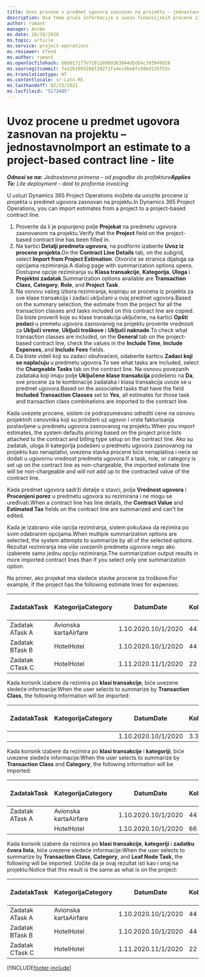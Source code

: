 ```yaml
---
title: Uvoz procene u predmet ugovora zasnovan na projektu – jednostavno
description: Ova tema pruža informacije o uvozu finansijskih procena iz projekta u predmet ugovora.
author: rumant
manager: Annbe
ms.date: 10/19/2020
ms.topic: article
ms.service: project-operations
ms.reviewer: kfend
ms.author: rumant
ms.openlocfilehash: b6b017177e718110969363844d5db4c393949d28
ms.sourcegitcommit: fa32b1893286f20271fa4ec4be8fc68bd135f53c
ms.translationtype: HT
ms.contentlocale: sr-Latn-RS
ms.lasthandoff: 02/15/2021
ms.locfileid: "5273485"
---
```

# <a name="import-an-estimate-to-a-project-based-contract-line---lite"></a><span data-ttu-id="a0254-103">Uvoz procene u predmet ugovora zasnovan na projektu – jednostavno</span><span class="sxs-lookup"><span data-stu-id="a0254-103">Import an estimate to a project-based contract line - lite</span></span>

<span data-ttu-id="a0254-104">_**Odnosi se na:** Jednostavna primena – od pogodbe do profakture_</span><span class="sxs-lookup"><span data-stu-id="a0254-104">_**Applies To:** Lite deployment - deal to proforma invoicing_</span></span>

<span data-ttu-id="a0254-105">U usluzi Dynamics 365 Project Operations možete da uvozite procene iz projekta u predmet ugovora zasnovan na projektu.</span><span class="sxs-lookup"><span data-stu-id="a0254-105">In Dynamics 365 Project Operations, you can import estimates from a project to a project-based contract line.</span></span>

1. <span data-ttu-id="a0254-106">Proverite da li je popunjeno polje **Projekat** na predmetu ugovora zasnovanom na projektu.</span><span class="sxs-lookup"><span data-stu-id="a0254-106">Verify that the **Project** field on the project-based contract line has been filled in.</span></span>
2. <span data-ttu-id="a0254-107">Na kartici **Detalji predmeta ugovora**, na podformi izaberite **Uvoz iz procene projekta**.</span><span class="sxs-lookup"><span data-stu-id="a0254-107">On the **Contract Line Details** tab, on the subgrid, select **Import from Project Estimation**.</span></span> <span data-ttu-id="a0254-108">Otvoriće se stranica dijaloga sa opcijama rezimiranja.</span><span class="sxs-lookup"><span data-stu-id="a0254-108">A dialog page with summarization options opens.</span></span> <span data-ttu-id="a0254-109">Dostupne opcije rezimiranja su **Klasa transakcije**, **Kategorija**, **Uloga** i **Projektni zadatak**.</span><span class="sxs-lookup"><span data-stu-id="a0254-109">Summarization options available are **Transaction Class**, **Category**, **Role**, and **Project Task**.</span></span>
3. <span data-ttu-id="a0254-110">Na osnovu vašeg izbora rezimiranja, kopiraju se procena iz projekta za sve klase transakcija i zadaci uključeni u ovaj predmet ugovora.</span><span class="sxs-lookup"><span data-stu-id="a0254-110">Based on the summary selection, the estimate from the project for all the transaction classes and tasks included on this contract line are copied.</span></span> <span data-ttu-id="a0254-111">Da biste proverili koje su klase transakcija uključene, na kartici **Opšti podaci** u premetu ugovora zasnovanog na projektu proverite vrednosti za **Uključi vreme**, **Uključi troškove** i **Uključi naknade**.</span><span class="sxs-lookup"><span data-stu-id="a0254-111">To check what transaction classes are included, on the **General** tab on the project-based contract line, check the values in the **Include Time**, **Include Expenses**, and **Include Fees** fields.</span></span> 
4. <span data-ttu-id="a0254-112">Da biste videli koji su zadaci obuhvaćeni, odaberite karticu **Zadaci koji se naplaćuju** u predmetu ugovora.</span><span class="sxs-lookup"><span data-stu-id="a0254-112">To see what tasks are included, select the **Chargeable Tasks** tab on the contract line.</span></span> <span data-ttu-id="a0254-113">Na osnovu povezanih zadataka koji imaju polje **Uključene klase transakcija** podešeno na **Da**, sve procene za te kombinacije zadataka i klasa transakcija uvoze se u predmet ugovora.</span><span class="sxs-lookup"><span data-stu-id="a0254-113">Based on the associated tasks that have the field **Included Transaction Classes** set to **Yes**, all estimates for those task and transaction class combinations are imported to the contract line.</span></span>

<span data-ttu-id="a0254-114">Kada uvezete procene, sistem će podrazumevano odrediti cene na osnovu projektnih cenovnika koji su priloženi uz ugovor i vrste fakturisanja postavljene u predmetu ugovora zasnovanog na projektu.</span><span class="sxs-lookup"><span data-stu-id="a0254-114">When you import estimates, the system defaults pricing based on the project price lists attached to the contract and billing type setup on the contract line.</span></span> <span data-ttu-id="a0254-115">Ako su zadatak, uloga ili kategorija podešeni u predmetu ugovora zasnovanog na projektu kao nenaplativi, uvezena stavka procene biće nenaplativa i neće se dodati u ugovornu vrednost predmeta ugovora.</span><span class="sxs-lookup"><span data-stu-id="a0254-115">If a task, role, or category is set up on the contract line as non-chargeable, the imported estimate line will be non-chargeable and will not add up to the contracted value of the contract line.</span></span>

<span data-ttu-id="a0254-116">Kada predmet ugovora sadrži detalje o stavci, polja **Vrednost ugovora** i **Procenjeni porez** u predmetu ugovora su rezimirana i ne mogu se uređivati.</span><span class="sxs-lookup"><span data-stu-id="a0254-116">When a contract line has line details, the **Contract Value** and **Estimated Tax** fields on the contract line are summarized and can't be edited.</span></span>

<span data-ttu-id="a0254-117">Kada je izabrano više opcija rezimiranja, sistem pokušava da rezimira po svim odabranim opcijama.</span><span class="sxs-lookup"><span data-stu-id="a0254-117">When multiple summarization options are selected, the system attempts to summarize by all of the selected options.</span></span> <span data-ttu-id="a0254-118">Rezultat rezimiranja ima više uvezenih predmeta ugovora nego ako izaberete samo jednu opciju rezimiranja.</span><span class="sxs-lookup"><span data-stu-id="a0254-118">The summarization output results in more imported contract lines than if you select only one summarization option.</span></span>

<span data-ttu-id="a0254-119">Na primer, ako projekat ima sledeće stavke procene za troškove:</span><span class="sxs-lookup"><span data-stu-id="a0254-119">For example, if the project has the following estimate lines for expenses:</span></span>

| <span data-ttu-id="a0254-120">Zadatak</span><span class="sxs-lookup"><span data-stu-id="a0254-120">Task</span></span> | <span data-ttu-id="a0254-121">Kategorija</span><span class="sxs-lookup"><span data-stu-id="a0254-121">Category</span></span> | <span data-ttu-id="a0254-122">Datum</span><span class="sxs-lookup"><span data-stu-id="a0254-122">Date</span></span> | <span data-ttu-id="a0254-123">Količina</span><span class="sxs-lookup"><span data-stu-id="a0254-123">Quantity</span></span> | <span data-ttu-id="a0254-124">Cena po jedinici</span><span class="sxs-lookup"><span data-stu-id="a0254-124">Unit price</span></span> | <span data-ttu-id="a0254-125">Iznos</span><span class="sxs-lookup"><span data-stu-id="a0254-125">Amount</span></span> |
| --- | --- | --- | --- | --- | --- |
| <span data-ttu-id="a0254-126">Zadatak A</span><span class="sxs-lookup"><span data-stu-id="a0254-126">Task A</span></span> | <span data-ttu-id="a0254-127">Avionska karta</span><span class="sxs-lookup"><span data-stu-id="a0254-127">Airfare</span></span> | <span data-ttu-id="a0254-128">1.10.2020.</span><span class="sxs-lookup"><span data-stu-id="a0254-128">10/1/2020</span></span> | <span data-ttu-id="a0254-129">4</span><span class="sxs-lookup"><span data-stu-id="a0254-129">4</span></span> | <span data-ttu-id="a0254-130">400</span><span class="sxs-lookup"><span data-stu-id="a0254-130">400</span></span> | <span data-ttu-id="a0254-131">1600</span><span class="sxs-lookup"><span data-stu-id="a0254-131">1600</span></span> |
| <span data-ttu-id="a0254-132">Zadatak B</span><span class="sxs-lookup"><span data-stu-id="a0254-132">Task B</span></span> | <span data-ttu-id="a0254-133">Hotel</span><span class="sxs-lookup"><span data-stu-id="a0254-133">Hotel</span></span> | <span data-ttu-id="a0254-134">1.10.2020.</span><span class="sxs-lookup"><span data-stu-id="a0254-134">10/1/2020</span></span> | <span data-ttu-id="a0254-135">4</span><span class="sxs-lookup"><span data-stu-id="a0254-135">4</span></span> | <span data-ttu-id="a0254-136">200</span><span class="sxs-lookup"><span data-stu-id="a0254-136">200</span></span> | <span data-ttu-id="a0254-137">800</span><span class="sxs-lookup"><span data-stu-id="a0254-137">800</span></span> |
| <span data-ttu-id="a0254-138">Zadatak C</span><span class="sxs-lookup"><span data-stu-id="a0254-138">Task C</span></span> | <span data-ttu-id="a0254-139">Hotel</span><span class="sxs-lookup"><span data-stu-id="a0254-139">Hotel</span></span> | <span data-ttu-id="a0254-140">1.11.2020.</span><span class="sxs-lookup"><span data-stu-id="a0254-140">11/1/2020</span></span> | <span data-ttu-id="a0254-141">2</span><span class="sxs-lookup"><span data-stu-id="a0254-141">2</span></span> | <span data-ttu-id="a0254-142">200</span><span class="sxs-lookup"><span data-stu-id="a0254-142">200</span></span> | <span data-ttu-id="a0254-143">400</span><span class="sxs-lookup"><span data-stu-id="a0254-143">400</span></span> |

<span data-ttu-id="a0254-144">Kada korisnik izabere da rezimira po **klasi transakcije**, biće uvezene sledeće informacije:</span><span class="sxs-lookup"><span data-stu-id="a0254-144">When the user selects to summarize by **Transaction Class**, the following information will be imported:</span></span>

| <span data-ttu-id="a0254-145">Zadatak</span><span class="sxs-lookup"><span data-stu-id="a0254-145">Task</span></span> | <span data-ttu-id="a0254-146">Kategorija</span><span class="sxs-lookup"><span data-stu-id="a0254-146">Category</span></span> | <span data-ttu-id="a0254-147">Datum</span><span class="sxs-lookup"><span data-stu-id="a0254-147">Date</span></span> | <span data-ttu-id="a0254-148">Količina</span><span class="sxs-lookup"><span data-stu-id="a0254-148">Quantity</span></span> | <span data-ttu-id="a0254-149">Cena po jedinici</span><span class="sxs-lookup"><span data-stu-id="a0254-149">Unit price</span></span> | <span data-ttu-id="a0254-150">Iznos</span><span class="sxs-lookup"><span data-stu-id="a0254-150">Amount</span></span> |
| --- | --- | --- | --- | --- | --- |
| &nbsp; | &nbsp; | <span data-ttu-id="a0254-151">1.10.2020.</span><span class="sxs-lookup"><span data-stu-id="a0254-151">10/1/2020</span></span> | <span data-ttu-id="a0254-152">3.34</span><span class="sxs-lookup"><span data-stu-id="a0254-152">3.34</span></span> | <span data-ttu-id="a0254-153">840</span><span class="sxs-lookup"><span data-stu-id="a0254-153">840</span></span> | <span data-ttu-id="a0254-154">2800</span><span class="sxs-lookup"><span data-stu-id="a0254-154">2800</span></span> |

<span data-ttu-id="a0254-155">Kada korisnik izabere da rezimira po **klasi transakcije** i **kategoriji**, biće uvezene sledeće informacije:</span><span class="sxs-lookup"><span data-stu-id="a0254-155">When the user selects to summarize by **Transaction Class** and **Category**, the following information will be imported:</span></span>

| <span data-ttu-id="a0254-156">Zadatak</span><span class="sxs-lookup"><span data-stu-id="a0254-156">Task</span></span> | <span data-ttu-id="a0254-157">Kategorija</span><span class="sxs-lookup"><span data-stu-id="a0254-157">Category</span></span> | <span data-ttu-id="a0254-158">Datum</span><span class="sxs-lookup"><span data-stu-id="a0254-158">Date</span></span> | <span data-ttu-id="a0254-159">Količina</span><span class="sxs-lookup"><span data-stu-id="a0254-159">Quantity</span></span> | <span data-ttu-id="a0254-160">Cena po jedinici</span><span class="sxs-lookup"><span data-stu-id="a0254-160">Unit price</span></span> | <span data-ttu-id="a0254-161">Iznos</span><span class="sxs-lookup"><span data-stu-id="a0254-161">Amount</span></span> |
| --- | --- | --- | --- | --- | --- |
| <span data-ttu-id="a0254-162">Zadatak A</span><span class="sxs-lookup"><span data-stu-id="a0254-162">Task A</span></span> | <span data-ttu-id="a0254-163">Avionska karta</span><span class="sxs-lookup"><span data-stu-id="a0254-163">Airfare</span></span> | <span data-ttu-id="a0254-164">1.10.2020.</span><span class="sxs-lookup"><span data-stu-id="a0254-164">10/1/2020</span></span> | <span data-ttu-id="a0254-165">4</span><span class="sxs-lookup"><span data-stu-id="a0254-165">4</span></span> | <span data-ttu-id="a0254-166">400</span><span class="sxs-lookup"><span data-stu-id="a0254-166">400</span></span> | <span data-ttu-id="a0254-167">1600</span><span class="sxs-lookup"><span data-stu-id="a0254-167">1600</span></span> |
| &nbsp;| <span data-ttu-id="a0254-168">Hotel</span><span class="sxs-lookup"><span data-stu-id="a0254-168">Hotel</span></span> | <span data-ttu-id="a0254-169">1.10.2020.</span><span class="sxs-lookup"><span data-stu-id="a0254-169">10/1/2020</span></span> | <span data-ttu-id="a0254-170">6</span><span class="sxs-lookup"><span data-stu-id="a0254-170">6</span></span> | <span data-ttu-id="a0254-171">200</span><span class="sxs-lookup"><span data-stu-id="a0254-171">200</span></span> | <span data-ttu-id="a0254-172">1200</span><span class="sxs-lookup"><span data-stu-id="a0254-172">1200</span></span> |

<span data-ttu-id="a0254-173">Kada korisnik izabere da rezimira po **klasi transakcije**, **kategoriji** i **zadatku čvora lista**, biće uvezene sledeće informacije:</span><span class="sxs-lookup"><span data-stu-id="a0254-173">When the user selects to summarize by **Transaction Class**, **Category**, and **Leaf Node Task**, the following will be imported.</span></span> <span data-ttu-id="a0254-174">Uočite da je ovaj rezultat isti kao i onaj na projektu:</span><span class="sxs-lookup"><span data-stu-id="a0254-174">Notice that this result is the same as what is on the project:</span></span>

| <span data-ttu-id="a0254-175">Zadatak</span><span class="sxs-lookup"><span data-stu-id="a0254-175">Task</span></span> | <span data-ttu-id="a0254-176">Kategorija</span><span class="sxs-lookup"><span data-stu-id="a0254-176">Category</span></span> | <span data-ttu-id="a0254-177">Datum</span><span class="sxs-lookup"><span data-stu-id="a0254-177">Date</span></span> | <span data-ttu-id="a0254-178">Količina</span><span class="sxs-lookup"><span data-stu-id="a0254-178">Quantity</span></span> | <span data-ttu-id="a0254-179">Cena po jedinici</span><span class="sxs-lookup"><span data-stu-id="a0254-179">Unit price</span></span> | <span data-ttu-id="a0254-180">Iznos</span><span class="sxs-lookup"><span data-stu-id="a0254-180">Amount</span></span> |
| --- | --- | --- | --- | --- | --- |
| <span data-ttu-id="a0254-181">Zadatak A</span><span class="sxs-lookup"><span data-stu-id="a0254-181">Task A</span></span> | <span data-ttu-id="a0254-182">Avionska karta</span><span class="sxs-lookup"><span data-stu-id="a0254-182">Airfare</span></span> | <span data-ttu-id="a0254-183">1.10.2020.</span><span class="sxs-lookup"><span data-stu-id="a0254-183">10/1/2020</span></span> | <span data-ttu-id="a0254-184">4</span><span class="sxs-lookup"><span data-stu-id="a0254-184">4</span></span> | <span data-ttu-id="a0254-185">400</span><span class="sxs-lookup"><span data-stu-id="a0254-185">400</span></span> | <span data-ttu-id="a0254-186">1600</span><span class="sxs-lookup"><span data-stu-id="a0254-186">1600</span></span> |
| <span data-ttu-id="a0254-187">Zadatak B</span><span class="sxs-lookup"><span data-stu-id="a0254-187">Task B</span></span> | <span data-ttu-id="a0254-188">Hotel</span><span class="sxs-lookup"><span data-stu-id="a0254-188">Hotel</span></span> | <span data-ttu-id="a0254-189">1.10.2020.</span><span class="sxs-lookup"><span data-stu-id="a0254-189">10/1/2020</span></span> | <span data-ttu-id="a0254-190">4</span><span class="sxs-lookup"><span data-stu-id="a0254-190">4</span></span> | <span data-ttu-id="a0254-191">200</span><span class="sxs-lookup"><span data-stu-id="a0254-191">200</span></span> | <span data-ttu-id="a0254-192">800</span><span class="sxs-lookup"><span data-stu-id="a0254-192">800</span></span> |
| <span data-ttu-id="a0254-193">Zadatak C</span><span class="sxs-lookup"><span data-stu-id="a0254-193">Task C</span></span> | <span data-ttu-id="a0254-194">Hotel</span><span class="sxs-lookup"><span data-stu-id="a0254-194">Hotel</span></span> | <span data-ttu-id="a0254-195">1.11.2020.</span><span class="sxs-lookup"><span data-stu-id="a0254-195">11/1/2020</span></span> | <span data-ttu-id="a0254-196">2</span><span class="sxs-lookup"><span data-stu-id="a0254-196">2</span></span> | <span data-ttu-id="a0254-197">200</span><span class="sxs-lookup"><span data-stu-id="a0254-197">200</span></span> | <span data-ttu-id="a0254-198">400</span><span class="sxs-lookup"><span data-stu-id="a0254-198">400</span></span> |


[!INCLUDE[footer-include](../../includes/footer-banner.md)]